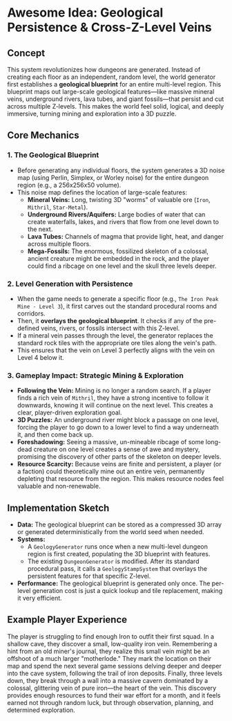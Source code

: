 # Awesome Idea: Geological Persistence & Cross-Z-Level Veins

## Concept

This system revolutionizes how dungeons are generated. Instead of creating each floor as an independent, random level, the world generator first establishes a **geological blueprint** for an entire multi-level region. This blueprint maps out large-scale geological features—like massive mineral veins, underground rivers, lava tubes, and giant fossils—that persist and cut across multiple Z-levels. This makes the world feel solid, logical, and deeply immersive, turning mining and exploration into a 3D puzzle.

## Core Mechanics

### 1. The Geological Blueprint

*   Before generating any individual floors, the system generates a 3D noise map (using Perlin, Simplex, or Worley noise) for the entire dungeon region (e.g., a 256x256x50 volume).
*   This noise map defines the location of large-scale features:
    *   **Mineral Veins:** Long, twisting 3D "worms" of valuable ore (`Iron`, `Mithril`, `Star-Metal`).
    *   **Underground Rivers/Aquifers:** Large bodies of water that can create waterfalls, lakes, and rivers that flow from one level down to the next.
    *   **Lava Tubes:** Channels of magma that provide light, heat, and danger across multiple floors.
    *   **Mega-Fossils:** The enormous, fossilized skeleton of a colossal, ancient creature might be embedded in the rock, and the player could find a ribcage on one level and the skull three levels deeper.

### 2. Level Generation with Persistence

*   When the game needs to generate a specific floor (e.g., `The Iron Peak Mine - Level 3`), it first carves out the standard procedural rooms and corridors.
*   Then, it **overlays the geological blueprint**. It checks if any of the pre-defined veins, rivers, or fossils intersect with this Z-level.
*   If a mineral vein passes through the level, the generator replaces the standard rock tiles with the appropriate ore tiles along the vein's path.
*   This ensures that the vein on Level 3 perfectly aligns with the vein on Level 4 below it.

### 3. Gameplay Impact: Strategic Mining & Exploration

*   **Following the Vein:** Mining is no longer a random search. If a player finds a rich vein of `Mithril`, they have a strong incentive to follow it downwards, knowing it will continue on the next level. This creates a clear, player-driven exploration goal.
*   **3D Puzzles:** An underground river might block a passage on one level, forcing the player to go down to a lower level to find a way underneath it, and then come back up.
*   **Foreshadowing:** Seeing a massive, un-mineable ribcage of some long-dead creature on one level creates a sense of awe and mystery, promising the discovery of other parts of the skeleton on deeper levels.
*   **Resource Scarcity:** Because veins are finite and persistent, a player (or a faction) could theoretically mine out an entire vein, permanently depleting that resource from the region. This makes resource nodes feel valuable and non-renewable.

## Implementation Sketch

*   **Data:** The geological blueprint can be stored as a compressed 3D array or generated deterministically from the world seed when needed.
*   **Systems:**
    *   A `GeologyGenerator` runs once when a new multi-level dungeon region is first created, populating the 3D blueprint with features.
    *   The existing `DungeonGenerator` is modified. After its standard procedural pass, it calls a `GeologyStampSystem` that overlays the persistent features for that specific Z-level.
*   **Performance:** The geological blueprint is generated only once. The per-level generation cost is just a quick lookup and tile replacement, making it very efficient.

## Example Player Experience

The player is struggling to find enough Iron to outfit their first squad. In a shallow cave, they discover a small, low-quality iron vein. Remembering a hint from an old miner's journal, they realize this small vein might be an offshoot of a much larger "motherlode." They mark the location on their map and spend the next several game sessions delving deeper and deeper into the cave system, following the trail of iron deposits. Finally, three levels down, they break through a wall into a massive cavern dominated by a colossal, glittering vein of pure iron—the heart of the vein. This discovery provides enough resources to fund their war effort for a month, and it feels earned not through random luck, but through observation, planning, and determined exploration.
